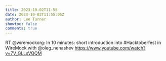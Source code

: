 ```yaml
---
title: 2023-10-02T11-55
date: 2023-10-02T11:55:05Z
author: Lee Turner
showtoc: false
comments: true
---
```


RT @wiremockorg: In 10 minutes: short introduction into #Hacktoberfest in WireMock with @oleg_nenashev https://www.youtube.com/watch?v=7V_GLLsVQQM

